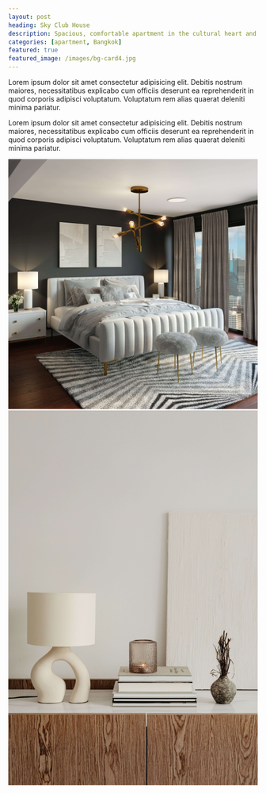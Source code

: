 ```yaml
---
layout: post
heading: Sky Club House 
description: Spacious, comfortable apartment in the cultural heart and along the business pulse of the city. 
categories: [apartment, Bangkok]
featured: true
featured_image: /images/bg-card4.jpg
---
```


Lorem ipsum dolor sit amet consectetur adipisicing elit. Debitis nostrum maiores, necessitatibus explicabo cum officiis deserunt ea reprehenderit in quod corporis adipisci voluptatum. Voluptatum rem alias quaerat deleniti minima pariatur.

Lorem ipsum dolor sit amet consectetur adipisicing elit. Debitis nostrum maiores, necessitatibus explicabo cum officiis deserunt ea reprehenderit in quod corporis adipisci voluptatum. Voluptatum rem alias quaerat deleniti minima pariatur.

<img src="/images/bg-card4.jpg" class="one-half-image"><img src="/images/bg-light.jpg" class="one-half-image">
